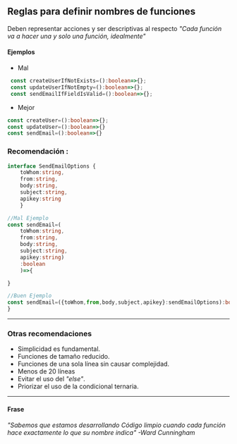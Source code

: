 ## **Reglas para definir nombres de funciones**
Deben representar acciones y ser descriptivas al respecto _"Cada función va a hacer una y solo una función, idealmente"_

#### Ejemplos
* Mal
```ts
 const createUserIfNotExists=():boolean=>{};
 const updateUserIfNotEmpty=():boolean=>{};
 const sendEmailIfFieldIsValid=():boolean=>{};
```
* Mejor
```ts
const createUser=():boolean=>{};
const updateUser=():boolean=>{}
const sendEmail=():boolean=>{}
```
### Recomendación :
```ts
interface SendEmailOptions {
	toWhom:string,
	from:string,
	body:string,
	subject:string,
	apikey:string
	}

//Mal Ejemplo
const sendEmail=(
	toWhom:string,
	from:string,
	body:string,
	subject:string,
	apikey:string)
	:boolean
	)=>{

}

//Buen Ejemplo
const sendEmail=({toWhom,from,body,subject,apikey}:sendEmailOptions):boolean=>{
}
```
---
### Otras recomendaciones
* Simplicidad es fundamental.
* Funciones de tamaño reducido. 
* Funciones de una sola línea sin causar complejidad.
* Menos de 20 líneas 
* Evitar el uso del *"else"*.
* Priorizar el uso de la condicional ternaria.
---
#### Frase 
*"Sabemos que estamos desarrollando Código limpio cuando cada función hace exactamente lo que su nombre indica"*
*-Ward Cunningham*